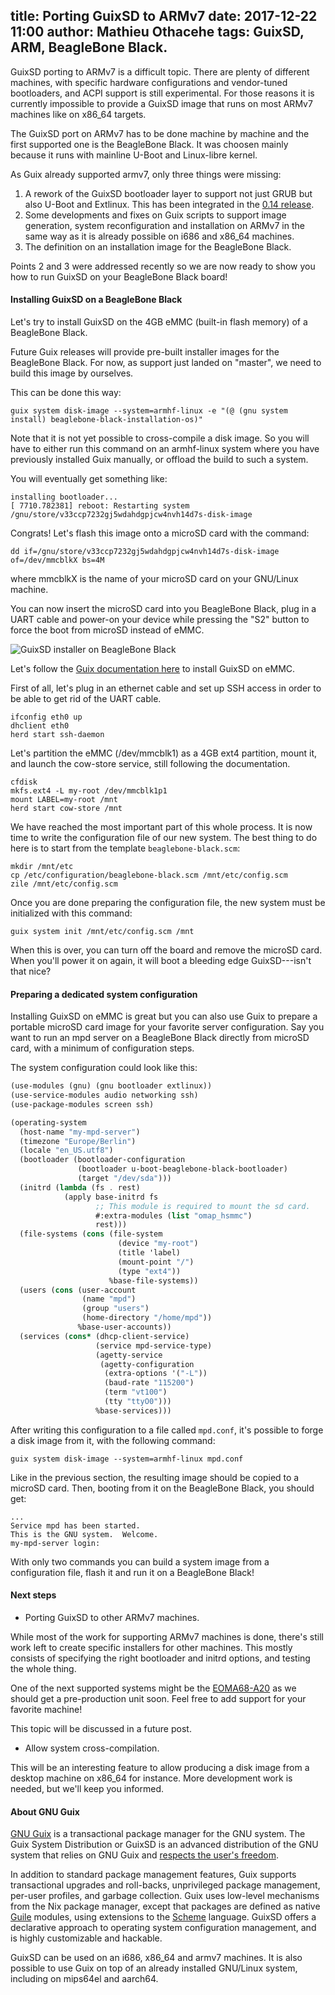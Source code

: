 title: Porting GuixSD to ARMv7
date: 2017-12-22 11:00
author: Mathieu Othacehe
tags: GuixSD, ARM, BeagleBone Black.
---

GuixSD porting to ARMv7 is a difficult topic. There are plenty of
different machines, with specific hardware configurations and
vendor-tuned bootloaders, and ACPI support is still experimental. For
those reasons it is currently impossible to provide a GuixSD image
that runs on most ARMv7 machines like on x86_64 targets.

The GuixSD port on ARMv7 has to be done machine by machine and the
first supported one is the BeagleBone Black. It was choosen mainly
because it runs with mainline U-Boot and Linux-libre kernel.

As Guix already supported armv7, only three things were missing:

1. A rework of the GuixSD bootloader layer to support not just GRUB but
also U-Boot and Extlinux. This has been integrated in the [0.14
release](https://www.gnu.org/software/guix/blog/2017/gnu-guix-and-guixsd-0.14.0-released/).
2. Some developments and fixes on Guix scripts to support image generation,
system reconfiguration and installation on ARMv7 in the same way as it is
already possible on i686 and x86_64 machines.
3. The definition on an installation image for the BeagleBone Black.

Points 2 and 3 were addressed recently so we are now ready to show you
how to run GuixSD on your BeagleBone Black board!

#### Installing GuixSD on a BeagleBone Black

Let's try to install GuixSD on the 4GB eMMC (built-in flash memory) of
a BeagleBone Black.

Future Guix releases will provide pre-built installer images for the
BeagleBone Black. For now, as support just landed on "master", we need
to build this image by ourselves.

This can be done this way:

```
guix system disk-image --system=armhf-linux -e "(@ (gnu system install) beaglebone-black-installation-os)"
```

Note that it is not yet possible to cross-compile a disk image. So you
will have to either run this command on an armhf-linux system where
you have previously installed Guix manually, or offload the build to such a
system.

You will eventually get something like:

```
installing bootloader...
[ 7710.782381] reboot: Restarting system
/gnu/store/v33ccp7232gj5wdahdgpjcw4nvh14d7s-disk-image
```

Congrats! Let's flash this image onto a microSD card with the command:

```
dd if=/gnu/store/v33ccp7232gj5wdahdgpjcw4nvh14d7s-disk-image of=/dev/mmcblkX bs=4M
```
where mmcblkX is the name of your microSD card on your GNU/Linux machine.

You can now insert the microSD card into you BeagleBone Black, plug in a
UART cable and power-on your device while pressing the "S2" button to
force the boot from microSD instead of eMMC.

![GuixSD installer on BeagleBone Black](/static/blog/img/guixsd-bbb1.jpg)

Let's follow the [Guix documentation
here](https://www.gnu.org/software/guix/manual/html_node/Preparing-for-Installation.html#Preparing-for-Installation)
to install GuixSD on eMMC.

First of all, let's plug in an ethernet cable and set up SSH access in order to
be able to get rid of the UART cable.

```
ifconfig eth0 up
dhclient eth0
herd start ssh-daemon
```

Let's partition the eMMC (/dev/mmcblk1) as a 4GB ext4 partition,
mount it, and launch the cow-store service, still following the
documentation.

```
cfdisk
mkfs.ext4 -L my-root /dev/mmcblk1p1
mount LABEL=my-root /mnt
herd start cow-store /mnt
```

We have reached the most important part of this whole process. It is now
time to write the configuration file of our new system.
The best thing to do here is to start from the template
`beaglebone-black.scm`:

```
mkdir /mnt/etc
cp /etc/configuration/beaglebone-black.scm /mnt/etc/config.scm
zile /mnt/etc/config.scm
```

Once you are done preparing the configuration file, the new system must be initialized
with this command:

```
guix system init /mnt/etc/config.scm /mnt
```

When this is over, you can turn off the board and remove the microSD card. When you'll
power it on again, it will boot a bleeding edge GuixSD---isn't that nice?

#### Preparing a dedicated system configuration

Installing GuixSD on eMMC is great but you can also use Guix
to prepare a portable microSD card image for your favorite server configuration. Say
you want to run an mpd server on a BeagleBone Black directly from microSD card,
with a minimum of configuration steps.

The system configuration could look like this:

```scheme
(use-modules (gnu) (gnu bootloader extlinux))
(use-service-modules audio networking ssh)
(use-package-modules screen ssh)

(operating-system
  (host-name "my-mpd-server")
  (timezone "Europe/Berlin")
  (locale "en_US.utf8")
  (bootloader (bootloader-configuration
               (bootloader u-boot-beaglebone-black-bootloader)
               (target "/dev/sda")))
  (initrd (lambda (fs . rest)
            (apply base-initrd fs
                   ;; This module is required to mount the sd card.
                   #:extra-modules (list "omap_hsmmc")
                   rest)))
  (file-systems (cons (file-system
                        (device "my-root")
                        (title 'label)
                        (mount-point "/")
                        (type "ext4"))
                      %base-file-systems))
  (users (cons (user-account
                (name "mpd")
                (group "users")
                (home-directory "/home/mpd"))
               %base-user-accounts))
  (services (cons* (dhcp-client-service)
                   (service mpd-service-type)
                   (agetty-service
                    (agetty-configuration
                     (extra-options '("-L"))
                     (baud-rate "115200")
                     (term "vt100")
                     (tty "ttyO0")))
                   %base-services)))
```
After writing this configuration to a file called `mpd.conf`, it's possible to
forge a disk image from it, with the following command:

```
guix system disk-image --system=armhf-linux mpd.conf
```

Like in the previous section, the resulting image should be copied to a microSD card.
Then, booting from it on the BeagleBone Black, you should get:

```
...
Service mpd has been started.
This is the GNU system.  Welcome.
my-mpd-server login:
```

With only two commands you can build a system image from a configuration file, flash it
and run it on a BeagleBone Black!

#### Next steps

* Porting GuixSD to other ARMv7 machines.

While most of the work for supporting ARMv7 machines is done, there's
still work left to create specific installers for other machines.
This mostly consists of specifying the right bootloader and initrd
options, and testing the whole thing.

One of the next supported systems might be the
[EOMA68-A20](https://www.crowdsupply.com/eoma68/micro-desktop) as we
should get a pre-production unit soon.  Feel free to add
support for your favorite machine!

This topic will be discussed in a future post.

* Allow system cross-compilation.

This will be an interesting feature to allow producing a disk image from
a desktop machine on x86_64 for instance. More development work is needed,
but we'll keep you informed.

#### About GNU Guix

[GNU Guix](https://www.gnu.org/software/guix) is a transactional package
manager for the GNU system.  The Guix System Distribution or GuixSD is
an advanced distribution of the GNU system that relies on GNU Guix and
[respects the user's
freedom](https://www.gnu.org/distros/free-system-distribution-guidelines.html).

In addition to standard package management features, Guix supports
transactional upgrades and roll-backs, unprivileged package management,
per-user profiles, and garbage collection.  Guix uses low-level
mechanisms from the Nix package manager, except that packages are
defined as native [Guile](https://www.gnu.org/software/guile) modules,
using extensions to the [Scheme](http://schemers.org) language.  GuixSD
offers a declarative approach to operating system configuration
management, and is highly customizable and hackable.

GuixSD can be used on an i686, x86_64 and armv7 machines.  It is also
possible to use Guix on top of an already installed GNU/Linux system,
including on mips64el and aarch64.
